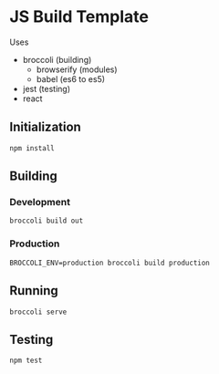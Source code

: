 # JS Build Template

Uses

- broccoli (building)
  - browserify (modules)
  - babel (es6 to es5)
- jest (testing)
- react

## Initialization

`npm install`

## Building

### Development

`broccoli build out`

### Production

`BROCCOLI_ENV=production broccoli build production`

## Running

`broccoli serve`

## Testing

`npm test`
